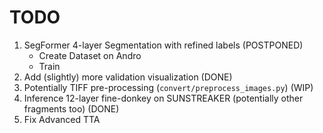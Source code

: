 # TODO

1. SegFormer 4-layer Segmentation with refined labels (POSTPONED)
   - Create Dataset on Andro
   - Train
2. Add (slightly) more validation visualization (DONE)
3. Potentially TIFF pre-processing (`convert/preprocess_images.py`) (WIP)
4. Inference 12-layer fine-donkey on SUNSTREAKER (potentially other fragments too) (DONE)
5. Fix Advanced TTA

